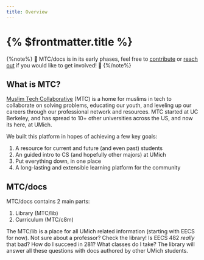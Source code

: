 ```yaml
---
title: Overview
---
```


# {% $frontmatter.title %}

{%note%} 🚧 MTC/docs is in its early phases, feel free to [contribute](/docs/contribute) or [reach out](/docs/contact) if you would like to get involved! 🚧 {%/note%}

## What is MTC?

[Muslim Tech Collaborative](https://muslimtech.org/) (MTC) is a home for muslims in tech to collaborate on solving problems, educating our youth, and leveling up our careers through our professional network and resources. MTC started at UC Berkeley, and has spread to 10+ other universities across the US, and now its here, at UMich.

We built this platform in hopes of achieving a few key goals:

1. A resource for current and future (and even past) students
2. An guided intro to CS (and hopefully other majors) at UMich
3. Put everything down, in one place
4. A long-lasting and extensible learning platform for the community

## MTC/docs

MTC/docs contains 2 main parts:

1. Library (MTC/lib)
2. Curriculum (MTC/c8m)

The MTC/lib is a place for all UMich related information (starting with EECS for now). Not sure about a professor? Check the library! Is EECS 482 _really_ that bad? How do I succeed in 281? What classes do I take? The library will answer all these questions with docs authored by other UMich students.
